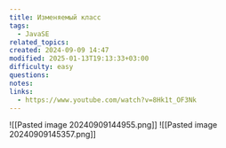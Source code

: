 ```yaml
---
title: Изменяемый класс
tags:
  - JavaSE
related_topics: 
created: 2024-09-09 14:47
modified: 2025-01-13T19:13:33+03:00
difficulty: easy
questions: 
notes: 
links:
  - https://www.youtube.com/watch?v=8Hk1t_OF3Nk
---
```


![[Pasted image 20240909144955.png]]
![[Pasted image 20240909145357.png]]
